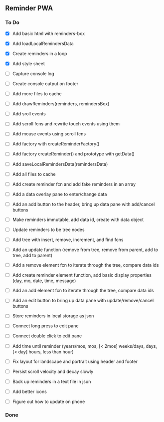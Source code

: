 ## Reminder PWA
### To Do
- [x] Add basic html with reminders-box
- [x] Add loadLocalRemindersData
- [x] Create reminders in a loop
- [x] Add style sheet

- [ ] Capture console log
- [ ] Create console output on footer
- [ ] Add more files to cache

- [ ] Add drawReminders(reminders, remindersBox)

- [ ] Add sroll events
- [ ] Add scroll fcns and rewrite touch events using them
- [ ] Add mouse events using scroll fcns

- [ ] Add factory with createReminderFactory()
- [ ] Add factory createReminder() and prototype with getData()
- [ ] Add saveLocalRemindersData(remindersData)
- [ ] Add all files to cache

- [ ] Add create reminder fcn and add fake reminders in an array
- [ ] Add a data overlay pane to enter/change data
- [ ] Add an add button to the header, bring up data pane with add/cancel buttons
- [ ] Make reminders immutable, add data id, create with data object
- [ ] Update reminders to be tree nodes
- [ ] Add tree with insert, remove, increment, and find fcns
- [ ] Add an update function (remove from tree, remove from parent, add to tree, add to parent)
- [ ] Add a remove element fcn to iterate through the tree, compare data ids
- [ ] Add create reminder element function, add basic display properties (day, mo, date, time, message)
- [ ] Add an add element fcn to iterate through the tree, compare data ids
- [ ] Add an edit button to bring up data pane with update/remove/cancel buttons
- [ ] Store reminders in local storage as json
- [ ] Connect long press to edit pane
- [ ] Connect double click to edit pane
- [ ] Add time until reminder (years/mos, mos, [< 2mos] weeks/days, days, [< day]  hours, less than hour)
- [ ] Fix layout for landscape and portrait using header and footer
- [ ] Persist scroll velocity and decay slowly
- [ ] Back up reminders in a text file in json
- [ ] Add better icons
- [ ] Figure out how to update on phone
### Done
